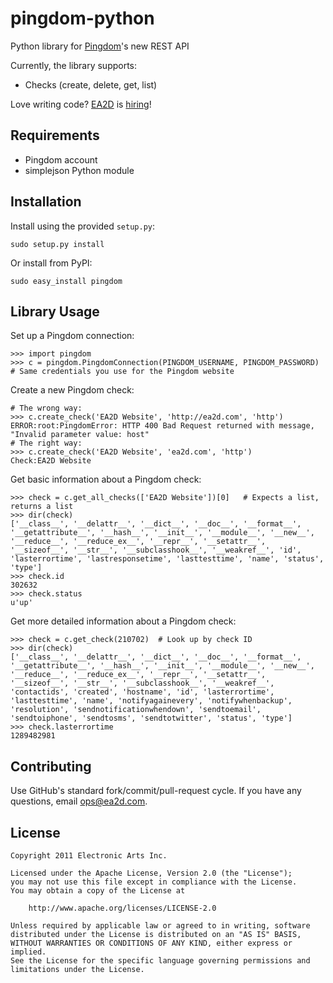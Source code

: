 pingdom-python
=====================
Python library for [Pingdom](http://pingdom.com)'s new REST API

Currently, the library supports:

* Checks (create, delete, get, list)

Love writing code?  [EA2D](http://ea2d.com) is [hiring](http://ea2d.com/jobs/)!


Requirements
--------------------
- Pingdom account
- simplejson Python module


Installation
--------------------
Install using the provided `setup.py`:

    sudo setup.py install

Or install from PyPI:

    sudo easy_install pingdom


Library Usage
--------------------
Set up a Pingdom connection:
    
    >>> import pingdom
    >>> c = pingdom.PingdomConnection(PINGDOM_USERNAME, PINGDOM_PASSWORD)  # Same credentials you use for the Pingdom website
        
Create a new Pingdom check:

    # The wrong way:
    >>> c.create_check('EA2D Website', 'http://ea2d.com', 'http')
    ERROR:root:PingdomError: HTTP 400 Bad Request returned with message, "Invalid parameter value: host"
    # The right way:
    >>> c.create_check('EA2D Website', 'ea2d.com', 'http')
    Check:EA2D Website
    
Get basic information about a Pingdom check:

    >>> check = c.get_all_checks(['EA2D Website'])[0]   # Expects a list, returns a list
    >>> dir(check)
    ['__class__', '__delattr__', '__dict__', '__doc__', '__format__', '__getattribute__', '__hash__', '__init__', '__module__', '__new__', '__reduce__', '__reduce_ex__', '__repr__', '__setattr__', '__sizeof__', '__str__', '__subclasshook__', '__weakref__', 'id', 'lasterrortime', 'lastresponsetime', 'lasttesttime', 'name', 'status', 'type']
    >>> check.id
    302632
    >>> check.status
    u'up'

Get more detailed information about a Pingdom check:

    >>> check = c.get_check(210702)  # Look up by check ID
    >>> dir(check)
    ['__class__', '__delattr__', '__dict__', '__doc__', '__format__', '__getattribute__', '__hash__', '__init__', '__module__', '__new__', '__reduce__', '__reduce_ex__', '__repr__', '__setattr__', '__sizeof__', '__str__', '__subclasshook__', '__weakref__', 'contactids', 'created', 'hostname', 'id', 'lasterrortime', 'lasttesttime', 'name', 'notifyagainevery', 'notifywhenbackup', 'resolution', 'sendnotificationwhendown', 'sendtoemail', 'sendtoiphone', 'sendtosms', 'sendtotwitter', 'status', 'type']
    >>> check.lasterrortime
    1289482981
    

Contributing
--------------------
Use GitHub's standard fork/commit/pull-request cycle.  If you have any questions, email <ops@ea2d.com>.


License
--------------------

    Copyright 2011 Electronic Arts Inc.

    Licensed under the Apache License, Version 2.0 (the "License");
    you may not use this file except in compliance with the License.
    You may obtain a copy of the License at

        http://www.apache.org/licenses/LICENSE-2.0

    Unless required by applicable law or agreed to in writing, software
    distributed under the License is distributed on an "AS IS" BASIS,
    WITHOUT WARRANTIES OR CONDITIONS OF ANY KIND, either express or implied.
    See the License for the specific language governing permissions and
    limitations under the License.
